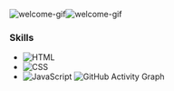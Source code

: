 ![welcome-gif](https://github.com/user-attachments/assets/a650f514-aacf-4c67-b861-62628e5757c6)![welcome-gif](https://github.com/user-attachments/assets/55985cec-c7ef-4ca9-b4d3-6cf9ef430e1f)
### Skills
- ![HTML](https://img.shields.io/badge/-HTML5-orange)  
- ![CSS](https://img.shields.io/badge/-CSS3-blue)  
- ![JavaScript](https://img.shields.io/badge/-JavaScript-yellow)
![GitHub Activity Graph](https://github-readme-activity-graph.cyclic.app/graph?username=your-username&theme=github-light)
